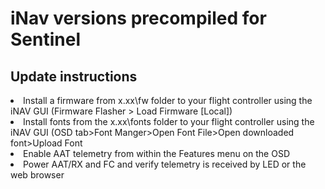 # iNav versions precompiled for Sentinel

## Update instructions
<li>Install a firmware from x.xx\fw folder to your flight controller using the iNAV GUI (Firmware Flasher > Load Firmware [Local])</li>
<li>Install fonts from the x.xx\fonts folder to your flight controller using the iNAV GUI (OSD tab>Font Manger>Open Font File>Open downloaded font>Upload Font</li>
<li>Enable AAT telemetry from within the Features menu on the OSD</li>
<li>Power AAT/RX and FC and verify telemetry is received by LED or the web browser</li>

